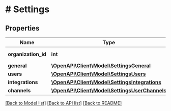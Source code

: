 # # Settings

## Properties

Name | Type | Description | Notes
------------ | ------------- | ------------- | -------------
**organization_id** | **int** | Organization ID | [optional] 
**general** | [**\OpenAPI\Client\Model\SettingsGeneral**](SettingsGeneral.md) |  | [optional] 
**users** | [**\OpenAPI\Client\Model\SettingsUsers**](SettingsUsers.md) |  | [optional] 
**integrations** | [**\OpenAPI\Client\Model\SettingsIntegrations**](SettingsIntegrations.md) |  | [optional] 
**channels** | [**\OpenAPI\Client\Model\SettingsUserChannels**](SettingsUserChannels.md) |  | [optional] 

[[Back to Model list]](../../README.md#documentation-for-models) [[Back to API list]](../../README.md#documentation-for-api-endpoints) [[Back to README]](../../README.md)


